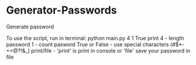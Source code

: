 # Generator-Passwords
Generate password

To use the script, run in terminal:
python main.py 4 1 True print
4 - length password
1 - count pasword
True or False - use special characters (#$*-+=@?!&_)
print/file - 'print' is print in console or 'file' save your password in file
